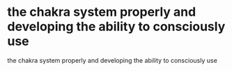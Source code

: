 # the chakra system properly and developing the ability to consciously use

the chakra system properly and developing the ability to consciously use